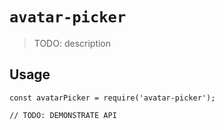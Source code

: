 # `avatar-picker`

> TODO: description

## Usage

```
const avatarPicker = require('avatar-picker');

// TODO: DEMONSTRATE API
```

